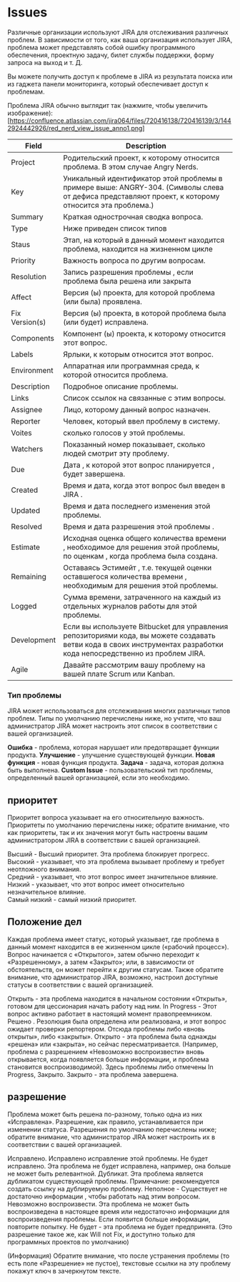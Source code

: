 
# Issues
Различные организации используют JIRA для отслеживания различных проблем. В зависимости от того, как ваша 
организация использует JIRA, проблема может представлять собой ошибку программного обеспечения, проектную задачу,
билет службы поддержки, форму запроса на выход и т. Д.

Вы можете получить доступ к проблеме в JIRA из результата поиска или из гаджета панели мониторинга, который обеспечивает доступ к 
проблемам.

Проблема JIRA обычно выглядит так (нажмите, чтобы увеличить изображение):
[https://confluence.atlassian.com/jira064/files/720416138/720416139/3/1442924442926/red_nerd_view_issue_anno1.png]

|Field|Description
|---|---|
|Project |Родительский проект, к которому относится проблема. В этом случае Angry Nerds.
|Key|Уникальный идентификатор этой проблемы в примере выше: ANGRY-304. (Символы слева от дефиса представляют проект, к которому относится эта проблема.)
|Summary|Краткая однострочная сводка вопроса.
|Type|Ниже приведен список типов
|Staus|Этап, на который в данный момент находится проблема, находится на жизненном цикле
|Priority|Важность вопроса по другим вопросам.
|Resolution|Запись разрешения проблемы , если проблема была решена или закрыта
|Affect|Версия (ы) проекта, для которой проблема (или была) проявлена.
|Fix Version(s)|Версия (ы) проекта, в которой проблема была (или будет) исправлена.
|Components|Компонент (ы) проекта, к которому относится этот вопрос.
|Labels|Ярлыки, к которым относится этот вопрос.
|Environment |Аппаратная или программная среда, к которой относится проблема.
|Description|Подробное описание проблемы.
|Links|Список  ссылок на связанные с этим вопросы.
|Assignee|Лицо, которому данный вопрос назначен.
|Reporter|Человек, который ввел проблему в систему.
|Voites|сколько голосов у этой проблемы.
|Watchers|Показанный номер показывает, сколько людей смотрит эту проблему.
|Due|Дата , к которой этот вопрос планируется , будет завершена.
|Created|Время и дата, когда этот вопрос был введен в JIRA .
|Updated|Время и дата последнего изменения этой проблемы.
|Resolved|Время и дата разрешения этой проблемы .
|Estimate|Исходная оценка общего количества времени , необходимое для решения этой проблемы, по оценкам , когда проблема была создана.
|Remaining|Оставаясь Эстимейт , т.е. текущей оценки оставшегося количества времени , необходимым для решения этой проблемы.
|Logged|Сумма времени, затраченного на каждый из отдельных журналов работы для этой проблемы.
|Development|Если вы используете Bitbucket для управления репозиториями кода, вы можете создавать ветви кода в своих инструментах разработки кода непосредственно из проблем JIRA.
|Agile|Давайте рассмотрим вашу проблему на вашей плате Scrum или Kanban.

### Тип проблемы
JIRA может использоваться для отслеживания многих различных типов проблем. Типы по умолчанию перечислены ниже, но учтите, что ваш администратор JIRA может настроить этот список в соответствии с вашей организацией.

 **Ошибка** - проблема, которая нарушает или предотвращает функции продукта. 
 **Улучшение** - улучшение существующей функции. 
 **Новая функция** - новая функция продукта. 
 **Задача** - задача, которая должна быть выполнена. 
 **Custom Issue** - пользовательский тип проблемы, определенный вашей организацией, если это необходимо.


## приоритет
Приоритет вопроса указывает на его относительную важность. Приоритеты по умолчанию перечислены ниже; обратите внимание, что как приоритеты, так и их значения могут быть настроены вашим администратором JIRA в соответствии с вашей организацией.

Высший - Высший приоритет. Эта проблема блокирует прогресс.  
Высокий - указывает, что эта проблема вызывает проблему и требует неотложного внимания.  
Средний - указывает, что этот вопрос имеет значительное влияние.  
Низкий - указывает, что этот вопрос имеет относительно незначительное влияние.  
Самый низкий - самый низкий приоритет. 

## Положение дел
Каждая проблема имеет статус, который указывает, где проблема в данный момент находится в ее жизненном цикле («рабочий процесс»). Вопрос начинается с «Открытого», затем обычно переходит к «Разрешенному», а затем «Закрыто»; или, в зависимости от обстоятельств, он может перейти к другим статусам. Также обратите внимание, что администратор JIRA, возможно, настроил доступные статусы в соответствии с вашей организацией.

 Открыть - эта проблема находится в начальном состоянии «Открыть», готовом для цессионария начать работу над ним. 
 In Progress - Этот вопрос активно работает в настоящий момент правопреемником. 
 Решено . Резолюция была определена или реализована, и этот вопрос ожидает проверки репортером. Отсюда проблемы либо «вновь открыты», либо «закрыты». 
 Открыто - эта проблема была однажды «решена» или «закрыта», но сейчас пересматривается. (Например, проблема с разрешением «Невозможно воспроизвести» вновь открывается, когда появляется больше информации, и проблема становится воспроизводимой). Здесь проблемы либо отмечены In Progress, Закрыто. 
 Закрыто - эта проблема завершена.

## разрешение
Проблема может быть решена по-разному, только одна из них «Исправлена». Разрешение, как правило, устанавливается при изменении статуса. Разрешения по умолчанию перечислены ниже; обратите внимание, что администратор JIRA может настроить их в соответствии с вашей организацией.

Исправлено. Исправлено исправление этой проблемы. 
Не будет исправлено. Эта проблема не будет исправлена, например, она больше не может быть релевантной. 
Дубликат. Эта проблема является дубликатом существующей проблемы. Примечание: рекомендуется создать ссылку на дублируемую проблему. 
Неполное - Существует не достаточно информации , чтобы работать над этим вопросом. 
Невозможно воспроизвести. Эта проблема не может быть воспроизведена в настоящее время или недостаточно информации для воспроизведения проблемы. Если появится больше информации, повторите попытку. 
Не будет  - эта проблема не будет предпринята. (Это разрешение такое же, как Will not Fix, и доступно только для программных проектов по умолчанию)

(Информация) Обратите внимание, что после устранения проблемы (то есть поле «Разрешение» не пустое), текстовые ссылки на эту проблему покажут ключ в зачеркнутом тексте.
